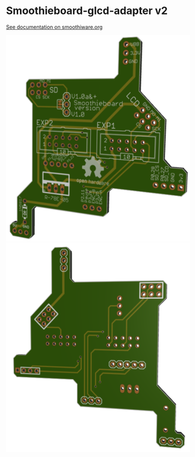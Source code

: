 Smoothieboard-glcd-adapter v2
=============================
[See documentation on smoothiware.org](http://smoothieware.org/rrdglcdadapter)

![](3dTop.png)
![](3dBottom.png)

